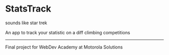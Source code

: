 # StatsTrack
sounds like star trek

An app to track your statistic on a diff climbing competitions

<hr>

Final project for WebDev Academy at Motorola Solutions
